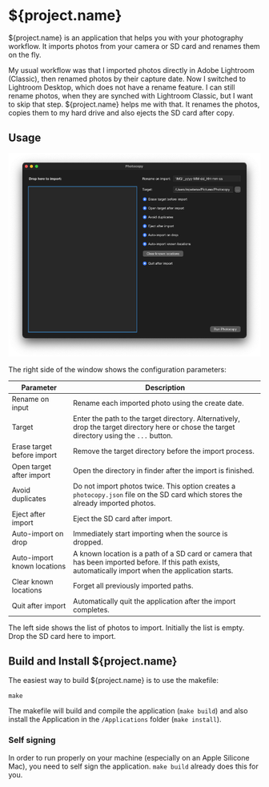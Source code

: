 # ${project.name}

${project.name} is an application that helps you with your photography workflow. It imports photos from your camera or SD card and renames them on the fly.

My usual workflow was that I imported photos directly in Adobe Lightroom (Classic), then renamed photos by their capture date. Now I switched to Lightroom Desktop, which does not have a rename feature. I can still rename photos, when they are synched with Lightroom Classic, but I want to skip that step. ${project.name} helps me with that. It renames the photos, copies them to my hard drive and also ejects the SD card after copy.

## Usage

![Screenshot](./imgs/screen1.png "Screenshot")

The right side of the window shows the configuration parameters:

| Parameter | Description
| --------- | -----------
| Rename on input | Rename each imported photo using the create date.
| Target | Enter the path to the target directory. Alternatively, drop the target directory here or chose the target directory using the `...` button.
| Erase target before import | Remove the target directory before the import process.
| Open target after import | Open the directory in finder after the import is finished.
| Avoid duplicates | Do not import photos twice. This option creates a `photocopy.json` file on the SD card which stores the already imported photos.
| Eject after import | Eject the SD card after import.
| Auto-import on drop | Immediately start importing when the source is dropped.
| Auto-import known locations | A known location is a path of a SD card or camera that has been imported before. If this path exists, automatically import when the application starts.
| Clear known locations | Forget all previously imported paths.
| Quit after import | Automatically quit the application after the import completes.


The left side shows the list of photos to import. Initially the list is empty. Drop the SD card here to import.


## Build and Install ${project.name}

The easiest way to build ${project.name} is to use the makefile:

```
make
```

The makefile will build and compile the application (`make build`) and also install the Application in the `/Applications` folder (`make install`).

### Self signing

In order to run properly on your machine (especially on an Apple Silicone Mac), you need to self sign the application. `make build` already does this for you.